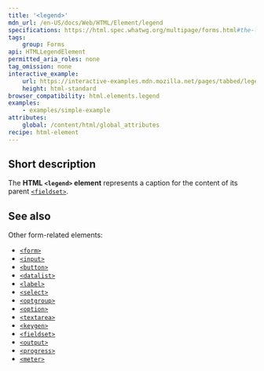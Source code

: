 ```yaml
---
title: '<legend>'
mdn_url: /en-US/docs/Web/HTML/Element/legend
specifications: https://html.spec.whatwg.org/multipage/forms.html#the-legend-element
tags:
    group: Forms
api: HTMLLegendElement
permitted_aria_roles: none
tag_omission: none
interactive_example:
    url: https://interactive-examples.mdn.mozilla.net/pages/tabbed/legend.html
    height: html-standard
browser_compatibility: html.elements.legend
examples:
    - examples/simple-example
attributes:
    global: /content/html/global_attributes
recipe: html-element
---
```


## Short description

The **HTML `<legend>` element** represents a caption for the content of
its parent [`<fieldset>`](/en-US/docs/Web/HTML/Element/fieldset).

## See also

Other form-related elements:

- [`<form>`](/en-US/docs/Web/HTML/Element/form)
- [`<input>`](/en-US/docs/Web/HTML/Element/input)
- [`<button>`](/en-US/docs/Web/HTML/Element/button)
- [`<datalist>`](/en-US/docs/Web/HTML/Element/datalist)
- [`<label>`](/en-US/docs/Web/HTML/Element/label)
- [`<select>`](/en-US/docs/Web/HTML/Element/select)
- [`<optgroup>`](/en-US/docs/Web/HTML/Element/optgroup)
- [`<option>`](/en-US/docs/Web/HTML/Element/option)
- [`<textarea>`](/en-US/docs/Web/HTML/Element/textarea)
- [`<keygen>`](/en-US/docs/Web/HTML/Element/keygen)
- [`<fieldset>`](/en-US/docs/Web/HTML/Element/fieldset)
- [`<output>`](/en-US/docs/Web/HTML/Element/output)
- [`<progress>`](/en-US/docs/Web/HTML/Element/progress)
- [`<meter>`](/en-US/docs/Web/HTML/Element/meter)
